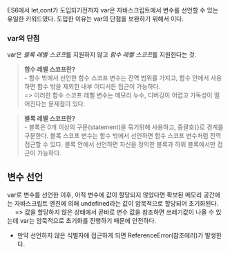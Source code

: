 ES6에서 let,cont가 도입되기전까지 var은 자바스크립트에서 변수를 선언할 수 있는 유일한 키워드였다.
도입한 이유는 var의 단점을 보완하기 위해서 이다.
### var의 단점
var은 *블록 레벨 스코프*를 지원하지 않고 *함수 레벨 스코프*를 지원한다는 것. <br />
  > **함수 레벨 스코프란?<br />**
    - 함수 밖에서 선언한 함수 스코프 변수는 전역 범위를 가지고, 함수 안에서 사용하면 함수 밖을 제외한 내부 어디서든 접근이 가능하다.<br />
    => 이러한 함수 스코프 레벨 변수는 메모리 누수, 디버깅이 어렵고 가독성이 떨어진다는 문제점이 있다.
  
  > **블록 레벨 스코프란? <br />**
    - 블록은 0개 이상의 구문(statement)을 묶기위해 사용하고, 중괄호{}로 경계를 구분한다. 블록 스코프 변수는 함수 밖에서 선언하면 함수 스코프 변수처럼 전역 접근할 수 있다. 블록 안에서 선언하면 자신을 정의한 블록과 하위 블록에서만 접근이 가능하다.<br />

## 변수 선언
var로 변수를 선언한 이후, 아직 변수에 값이 할당되지 않았다면 확보된 메모리 공간에는 자바스크립트 엔진에 의해 undefined라는 값이 암묵적으로 할당되어 초기화된다.   
&emsp;  => 값을 할당하지 않은 상태에서 곧바로 변수 값을 참조하면 쓰레기값이 나올 수 있는데 var는 암묵적으로 초기화를 진행하기 때문에 안전하다.

* 만약 선언하지 않은 식별자에 접근하게 되면 ReferenceError(참조에러)가 발생한다.